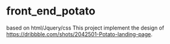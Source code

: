 # front_end_potato

based on html/Jquery/css
This project implement the design of https://dribbble.com/shots/2042501-Potato-landing-page.
